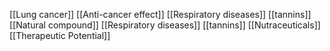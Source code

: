 [[Lung cancer]]
[[Anti-cancer effect]]
[[Respiratory diseases]]
[[tannins]]
[[Natural compound]]
[[Respiratory diseases]]
[[tannins]]
[[Nutraceuticals]]
[[Therapeutic Potential]]

